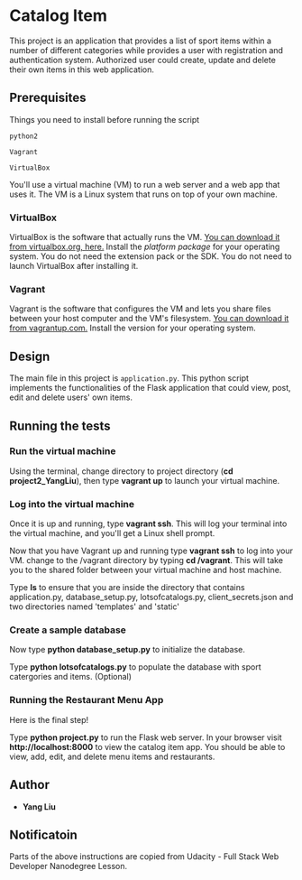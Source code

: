 # Catalog Item

This project is an application that provides a list of sport items within a number of different categories while provides a user with registration and authentication system. Authorized user could create, update and delete their own items in this web application.

## Prerequisites

Things you need to install before running the script
```
python2
```
```
Vagrant
```
```
VirtualBox
```
You'll use a virtual machine (VM) to run a web server and a web app that uses it. The VM is a Linux system that runs on top of your own machine. 

### VirtualBox

VirtualBox is the software that actually runs the VM. [You can download it from virtualbox.org, here.](https://www.virtualbox.org/wiki/Downloads)  Install the *platform package* for your operating system.  You do not need the extension pack or the SDK. You do not need to launch VirtualBox after installing it.

### Vagrant

Vagrant is the software that configures the VM and lets you share files between your host computer and the VM's filesystem.  [You can download it from vagrantup.com.](https://www.vagrantup.com/downloads) Install the version for your operating system.

## Design
The main file in this project is ```application.py```. This python script implements the functionalities of the Flask application that could view, post, edit and delete users' own items.


## Running the tests

### Run the virtual machine

Using the terminal, change directory to project directory (**cd project2_YangLiu**), then type **vagrant up** to launch your virtual machine.

### Log into the virtual machine

Once it is up and running, type **vagrant ssh**. This will log your terminal into the virtual machine, and you'll get a Linux shell prompt. 

Now that you have Vagrant up and running type **vagrant ssh** to log into your VM.  change to the /vagrant directory by typing **cd /vagrant**. This will take you to the shared folder between your virtual machine and host machine.

Type **ls** to ensure that you are inside the directory that contains application.py, database_setup.py, lotsofcatalogs.py, client_secrets.json and two directories named 'templates' and 'static'

### Create a sample database

Now type **python database_setup.py** to initialize the database.

Type **python lotsofcatalogs.py** to populate the database with sport catergories and items. (Optional)

### Running the Restaurant Menu App

Here is the final step! 

Type **python project.py** to run the Flask web server. In your browser visit **http://localhost:8000** to view the catalog item app.  You should be able to view, add, edit, and delete menu items and restaurants.


## Author

* **Yang Liu** 


## Notificatoin
Parts of the above instructions are copied from Udacity - Full Stack Web Developer Nanodegree Lesson.

